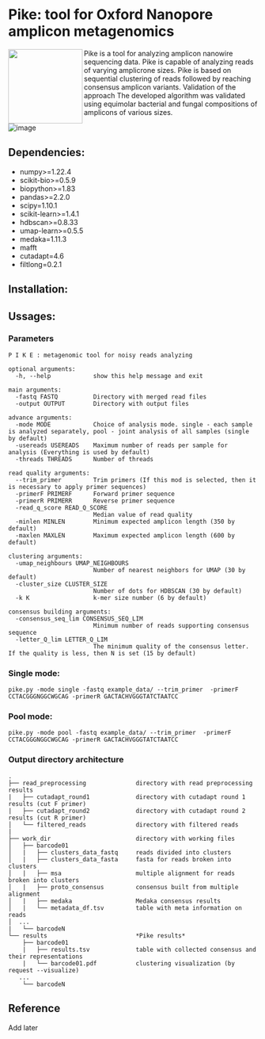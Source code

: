 # Pike: tool for Oxford Nanopore amplicon metagenomics 
<img src="https://github.com/user-attachments/assets/29645cde-75f8-43b1-ae00-8275f549e720" width="150" height="150" align="left">
Pike is a tool for analyzing amplicon nanowire sequencing data. Pike is capable of analyzing reads of varying amplicrone sizes. Pike is based on sequential clustering of reads followed by reaching consensus amplicon variants. Validation of the approach The developed algorithm was validated using equimolar bacterial and fungal compositions of amplicons of various sizes.

![image](https://github.com/user-attachments/assets/c3db7a84-00c5-4a4f-8274-e947489a6402)


## **Dependencies:**
- numpy>=1.22.4
- scikit-bio>=0.5.9
- biopython>=1.83
- pandas>=2.2.0
- scipy=1.10.1
- scikit-learn>=1.4.1
- hdbscan>=0.8.33
- umap-learn>=0.5.5
- medaka=1.11.3
- mafft
- cutadapt=4.6
- filtlong=0.2.1

## **Installation:**

## **Ussages:**
### Parameters
```
P I K E : metagenomic tool for noisy reads analyzing

optional arguments:
  -h, --help            show this help message and exit

main arguments:
  -fastq FASTQ          Directory with merged read files
  -output OUTPUT        Directory with output files

advance arguments:
  -mode MODE            Choice of analysis mode. single - each sample is analyzed separately, pool - joint analysis of all samples (single by default)
  -usereads USEREADS    Maximum number of reads per sample for analysis (Everything is used by default)
  -threads THREADS      Number of threads

read quality arguments:
  --trim_primer         Trim primers (If this mod is selected, then it is necessary to apply primer sequences)
  -primerF PRIMERF      Forward primer sequence
  -primerR PRIMERR      Reverse primer sequence
  -read_q_score READ_Q_SCORE
                        Median value of read quality
  -minlen MINLEN        Minimum expected amplicon length (350 by default)
  -maxlen MAXLEN        Maximum expected amplicon length (600 by default)

clustering arguments:
  -umap_neighbours UMAP_NEIGHBOURS
                        Number of nearest neighbors for UMAP (30 by default)
  -cluster_size CLUSTER_SIZE
                        Number of dots for HDBSCAN (30 by default)
  -k K                  k-mer size number (6 by default)

consensus building arguments:
  -consensus_seq_lim CONSENSUS_SEQ_LIM
                        Minimum number of reads supporting consensus sequence
  -letter_Q_lim LETTER_Q_LIM
                        The minimum quality of the consensus letter. If the quality is less, then N is set (15 by default)
```

### **Single mode:**
```
pike.py -mode single -fastq example_data/ --trim_primer  -primerF CCTACGGGNGGCWGCAG -primerR GACTACHVGGGTATCTAATCC
```
### **Pool mode:**
```
pike.py -mode pool -fastq example_data/ --trim_primer  -primerF CCTACGGGNGGCWGCAG -primerR GACTACHVGGGTATCTAATCC
```

### Output directory architecture

```
.
├── read_preprocessing              directory with read preprocessing results
|   ├── cutadapt_round1             directory with cutadapt round 1 results (cut F primer)
|   ├── cutadapt_round2             directory with cutadapt round 2 results (cut R primer)
│   └── filtered_reads              directory with filtered reads
|
├── work_dir                        directory with working files
│   ├── barcode01
│   |   ├── clusters_data_fastq     reads divided into clusters
│   |   ├── clusters_data_fasta     fasta for reads broken into clusters
│   |   ├── msa                     multiple alignment for reads broken into clusters
│   |   ├── proto_consensus         consensus built from multiple alignment
│   |   ├── medaka                  Medaka consensus results
│   |   └── metadata_df.tsv         table with meta information on reads
│  ...
|   └── barcodeN 
└── results                         *Pike results*
    ├── barcode01
    |   ├── results.tsv             table with collected consensus and their representations
    |   └── barcode01.pdf           clustering visualization (by request --visualize)
   ...
    └── barcodeN 
```

## Reference
Add later 
